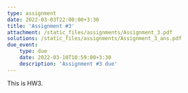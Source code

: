 ```yaml
---
type: assignment
date: 2022-03-03T22:00:00+3:30
title: 'Assignment #3'
attachment: /static_files/assignments/Assignment_3.pdf
solutions: /static_files/assignments/Assignment_3_ans.pdf
due_event: 
    type: due
    date: 2022-03-10T10:59:00+3:30
    description: 'Assignment #3 due'
---
```

This is HW3.
